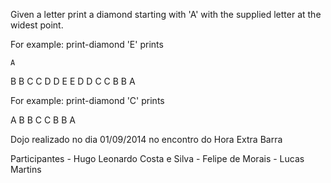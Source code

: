 Given a letter print a diamond starting with 'A'
with the supplied letter at the widest point.

For example: print-diamond 'E' prints

    A
   B B
  C   C
 D     D
E       E
 D     D
  C   C
   B B
    A
 

For example: print-diamond 'C' prints

  A
 B B
C   C
 B B
  A


Dojo realizado no dia 01/09/2014 no encontro do Hora Extra Barra

Participantes 
	- Hugo Leonardo Costa e Silva
	- Felipe de Morais
	- Lucas Martins
